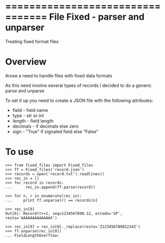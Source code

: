 =================================
 File Fixed - parser and unparser
=================================

Treating fixed format files

Overview
========

Arose a need to handle files with fixed data formats

As this need involve several types of records I decided to do a generic parse and unparse

To set it up you need to create a JSON file with the following attributes:

- field    - field name
- type     - str or int
- length   - field length
- decimals - if decimals else zero
- sign     - "True" if signaled field else "False"

To use
======

    >>> from fixed_files import Fixed_files
    >>> ff = Fixed_files('record.json')
    >>> records = open('record.txt').readlines()
    >>> rec_in = []
    >>> for record in records:
    ...      rec_in.append(ff.parse(record))
    
    >>> for n, r in enumerate(rec_in):
    ...     print ff.unparse(r) == records[n]
        
    >>> rec_in[0]                                               
    Out[6]: Record(tr=1, seq=1234567890.12, estado='SP', resto='AAAAAAAAAAAAAX')     

    >>> rec_in[0] = rec_in[0]._replace(resto='Z12345678901234Z')
    >>> ff.unparse(rec_in[0])
    ... FieldLengthOverflow:

